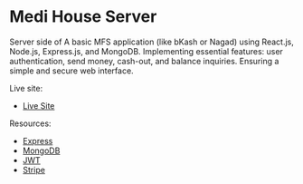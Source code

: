 # Medi House Server

Server side of A basic MFS application (like bKash or Nagad) using React.js, Node.js, Express.js, and MongoDB. Implementing essential features: user authentication, send money, cash-out, and balance inquiries. Ensuring a simple and secure web interface.

Live site:

- [Live Site]()

Resources:

- [Express](https://expressjs.com)
- [MongoDB](https://cloud.mongodb.com)
- [JWT](https://jwt.io/libraries?language=Node.js)
- [Stripe](https://docs.stripe.com/checkout/quickstart?client=react&lang=node)
